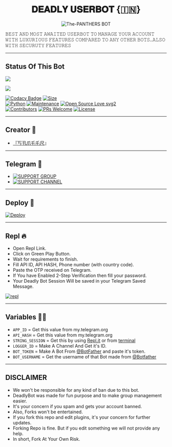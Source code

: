 <h1 align="center">
<b>𝐃𝐄𝐀𝐃𝐋𝐘 𝐔𝐒𝐄𝐑𝐁𝐎𝐓 {🇮🇳}</b>
</h1>
<p align="center">
  <img src="https://telegra.ph/file/fbb41395fd0feab088922.jpg" alt="The-PANTHERS BOT">
</p>

𝙱𝙴𝚂𝚃 𝙰𝙽𝙳 𝙼𝙾𝚂𝚃 𝙰𝚆𝙰𝙸𝚃𝙴𝙳 𝚄𝚂𝙴𝚁𝙱𝙾𝚃 𝚃𝙾 𝙼𝙰𝙽𝙰𝙶𝙴 𝚈𝙾𝚄𝚁 𝙰𝙲𝙲𝙾𝚄𝙽𝚃 𝚆𝙸𝚃𝙷 𝙻𝚄𝚇𝚄𝚁𝙸𝙾𝚄𝚂 𝙵𝙴𝙰𝚃𝚄𝚁𝙴𝚂 𝙲𝙾𝙼𝙿𝙰𝚁𝙴𝙳 𝚃𝙾 𝙰𝙽𝚈 𝙾𝚃𝙷𝙴𝚁 𝙱𝙾𝚃𝚂..𝙰𝙻𝚂𝙾 𝚆𝙸𝚃𝙷 𝚂𝙴𝙲𝚄𝚁𝚄𝚃𝚈 𝙵𝙴𝙰𝚃𝚄𝚁𝙴𝚂

-----

## Status Of This Bot
<p align="left"><a href="https://github.com/sameerpanthi/deadly-op-bot/network/members"><img src="https://img.shields.io/github/forks/sameerpanthi/deadly-op-bot?label=Forks&logoColor=Black&style=social"></a><p align="left"><a href="https://github.com/sameerpanthi/deadly-op-bot/stargazers"><img src="https://img.shields.io/github/stars/sameerpanthi/deadly-op-bot?logoColor=Blue&style=social"></a><p align="left"><a href="https://github.com/sameerpanthi/deadly-op-bot"></a><p align="left"><a href="https://github.com/sameerpanthi/deadly-op-bot?"></

----

[![Codacy Badge](https://api.codacy.com/project/badge/Grade/f7c51539e67b483bb8d7749acca51d3a)](https://app.codacy.com/gh/sameerpanthi/deadly-op-bot?utm_source=github.com&utm_medium=referral&utm_content=sameerpanthi/deadly-op-bot&utm_campaign=Badge_Grade_Settings)
[![Size](https://img.shields.io/github/repo-size/sameerpanthi/deadly-op-bot?style=flat-square&color=green)](https://github.com/sameerpanthi/deadly-op-bot/)   
[![Python](https://img.shields.io/badge/Python-v3.9-blue)](https://www.python.org/)
[![Maintenance](https://img.shields.io/badge/Maintained%3F-yes-green.svg)](https://github.com/sameerpanthi/deadly-op-bot/graphs/commit-activity)
[![Open Source Love svg2](https://badges.frapsoft.com/os/v2/open-source.svg?v=103)](https://github.com/sameerpanthi/deadly-op-bot)   
[![Contributors](https://img.shields.io/github/contributors/sameerpanthi/deadly-op-bot?style=flat-square&color=green)](https://github.com/sameerpanthi/deadly-op-bot/graphs/contributors)
[![PRs Welcome](https://img.shields.io/badge/PRs-welcome-brightgreen.svg?style=flat-square)](https://makeapullrequest.com)
[![License](https://img.shields.io/badge/License-AGPL-blue)](https://github.com/sameerpanthi/deadly-op-bot/blob/main/LICENSE)

------

## Creator 💝

- [『丂卂爪乇乇尺](https://t.me/OFFICIAL_SAMEER)』

---------------

## Telegram 🏪

- [![SUPPORT GROUP](https://img.shields.io/badge/SUPPORT-GROUP-blue)](https://t.me/DEADLY_USERBOT)
- [![SUPPORT CHANNEL](https://img.shields.io/badge/SUPPORT-CHANNEL-blue)](https://t.me/DEADLY_TECHY)

-------------------------------------------------

## Deploy 🚀

[![Deploy](https://telegra.ph/file/259e04a1d6591c6e1e944.jpg)](https://heroku.com/deploy?template=https://github.com/sameerpanthi/DEADLY-OP-BOT)

------------------------------------------------
## Repl 🔥

- Open Repl Link.
- Click on Green Play Button.
- Wait for requirements to finish.
- Fill API ID, API HASH, Phone number (with country code).
- Paste the OTP received on Telegram.
- If You have Enabled 2-Step Verification then fill your password.
- Your Deadly Bot Session Will be saved in your Telegram Saved Message.

[![repl](https://telegra.ph/file/04d4cbe689f236a66411f.jpg)](https://replit.com/@sameerpanthi/DEADLY-FIGHTERS-BOT#main.py)
    
-------------------------------------------------
## Variables 🙎‍♂️

- `APP_ID`  =  Get this value from my.telegram.org
- `API_HASH`  =  Get this value from my.telegram.org
- `STRING_SESSION`  =  Get this by using [Repl.it](#Repl) or from [terminal](#Terminal)
- `LOGGER_ID`  =  Make A Channel And Get it's ID.
- `BOT_TOKEN`  =  Make A Bot From [@BotFather](https://t.me/botfather) and paste it's token.
- `BOT_USERNAME`  =  Get the username of that Bot made from [@Botfather](https://t.me/botfather)
------------
## DISCLAIMER


- We won't be responsible for any kind of ban due to this bot.
- DeadlyBot was made for fun purpose and to make group management easier.
- It's your concern if you spam and gets your account banned.
- Also, Forks won't be entertained.
- If you fork this repo and edit plugins, it's your concern for further updates.
- Forking Repo is fine. But if you edit something we will not provide any help.
- In short, Fork At Your Own Risk.


